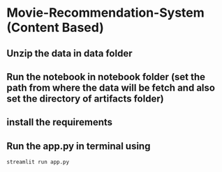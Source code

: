 # Movie-Recommendation-System (Content Based)

## Unzip the data in data folder

## Run the notebook in notebook folder (set the path from where the data will be fetch and also set the directory of artifacts folder)

## install the requirements

## Run the app.py in terminal using
```bash
streamlit run app.py
```